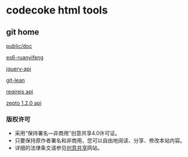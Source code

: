 # codecoke html tools

## git home

[public/doc](../public/doc/)

[es6-ruanyifeng](./doc/es6-ruanyifeng/sidebar.md)

[jquery-api](./jquery/index.html)

[git-lean](./git/git-lean-mf.md)

[reqirejs api](./requirejs/default.html)

[zepto 1.2.0 api](./zepto/zepto1.2.0.html)

### 版权许可

- 采用“保持署名—非商用”创意共享4.0许可证。
- 只要保持原作者署名和非商用，您可以自由地阅读、分享、修改本站内容。
- 详细的法律条文请参见[创意共享](http://creativecommons.org/licenses/by-nc/4.0/)网站。